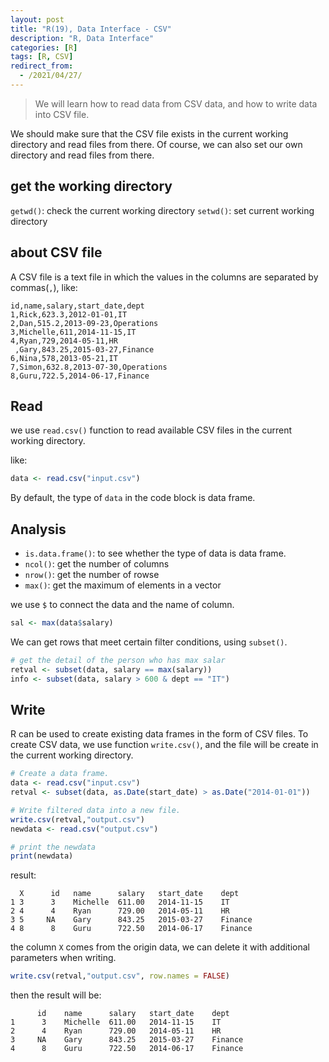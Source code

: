 ```yaml
---
layout: post
title: "R(19), Data Interface - CSV"
description: "R, Data Interface"
categories: [R]
tags: [R, CSV]
redirect_from:
  - /2021/04/27/
---
```


> We will learn how to read data from CSV data, and how to write data into CSV file.

We should make sure that the CSV file exists in the current working directory and read files from there. Of course, we can also set our own directory and read files from there.

## get the working directory

`getwd()`: check the current working directory
`setwd()`: set current working directory

## about CSV file

A CSV file is a text file in which the values in the columns are separated by commas(`,`), like:

```csv
id,name,salary,start_date,dept
1,Rick,623.3,2012-01-01,IT
2,Dan,515.2,2013-09-23,Operations
3,Michelle,611,2014-11-15,IT
4,Ryan,729,2014-05-11,HR
 ,Gary,843.25,2015-03-27,Finance
6,Nina,578,2013-05-21,IT
7,Simon,632.8,2013-07-30,Operations
8,Guru,722.5,2014-06-17,Finance
```

## Read

we use `read.csv()` function to read available CSV files in the current working directory.

like:

```R
data <- read.csv("input.csv")
```

By default, the type of `data` in the code block is data frame.

## Analysis

* `is.data.frame()`: to see whether the type of data is data frame.
* `ncol()`: get the number of columns
* `nrow()`: get the number of rowse
* `max()`: get the maximum of elements in a vector

we use `$` to connect the data and the name of column.

```R
sal <- max(data$salary)
```

We can get rows that meet certain filter conditions, using `subset()`.

```R
# get the detail of the person who has max salar
retval <- subset(data, salary == max(salary))
info <- subset(data, salary > 600 & dept == "IT")
```

## Write

R can be used to create existing data frames in the form of CSV files. To create CSV data, we use function `write.csv()`, and the file will be create in the current working directory.

```R
# Create a data frame.
data <- read.csv("input.csv")
retval <- subset(data, as.Date(start_date) > as.Date("2014-01-01"))

# Write filtered data into a new file.
write.csv(retval,"output.csv")
newdata <- read.csv("output.csv")

# print the newdata
print(newdata)
```

result:

```csv
  X      id   name      salary   start_date    dept
1 3      3    Michelle  611.00   2014-11-15    IT
2 4      4    Ryan      729.00   2014-05-11    HR
3 5     NA    Gary      843.25   2015-03-27    Finance
4 8      8    Guru      722.50   2014-06-17    Finance
```

the column `X` comes from the origin data, we can delete it with additional parameters when writing.

```R
write.csv(retval,"output.csv", row.names = FALSE)
```

then the result will be:

```csv
      id    name      salary   start_date    dept
1      3    Michelle  611.00   2014-11-15    IT
2      4    Ryan      729.00   2014-05-11    HR
3     NA    Gary      843.25   2015-03-27    Finance
4      8    Guru      722.50   2014-06-17    Finance
```
